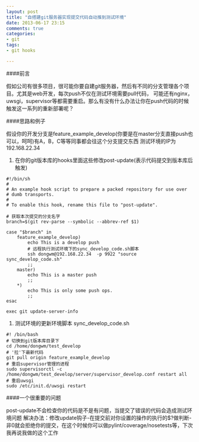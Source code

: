 ```yaml
---
layout: post
title: "自搭建git服务器实现提交代码自动推到测试环境"
date: 2013-06-17 23:15
comments: true
categories: 
- git
tags:
- git hooks

---
```


####前言

假如公司有很多项目，很可能你要自建git服务器，然后有不同的分支管理各个项目。尤其是web开发，每次push不仅在测试环境需要pull代码，
可能还有nginx，uwsgi，supervisor等都需要重启。那么有没有什么办法让你在push代码的时候触发这一系列的重新部署呢？

####思路和例子

假设你的开发分支是feature_example_develop(你要是在master分支直接push也可以，呵呵)有A，B，C等等同事都会往这个分支提交东西
测试环境的IP为192.168.22.34

1. 在你的git版本库的hooks里面这些修改post-update(表示代码提交到版本库后触发)

```
#!/bin/sh
#
# An example hook script to prepare a packed repository for use over
# dumb transports.
#
# To enable this hook, rename this file to "post-update".

# 获取本次提交的分支名字
branch=$(git rev-parse --symbolic --abbrev-ref $1)
        
case "$branch" in
    feature_example_develop)
        echo This is a develop push
        # 远程执行测试环境下的sync_develop_code.sh脚本
        ssh dongwm@192.168.22.34  -p 9922 "source sync_develop_code.sh"
        ;;
    master)
        echo This is a master push
        ;;
    *)
        echo This is only some push ops.
        ;;
esac

exec git update-server-info
```

1. 测试环境的更新环境脚本 sync_develop_code.sh

```
#! /bin/bash
# 切换到git版本库目录下
cd /home/dongwm/test_develop
# '拉'下最新代码
git pull origin feature_example_develop
# 重启supervisor管理的进程
sudo supervisorctl -c /home/dongwm/test_develop/server/supervisor_develop.conf restart all
# 重启uwsgi
sudo /etc/init.d/uwsgi restart
```

####一个很重要的问题

post-update不会检查你的代码是不是有问题，当提交了错误的代码会造成测试环境问题
解决办法：修改update钩子-在提交前对你设置的操作的执行的$?做判断-非0就会拒绝你的提交，在这个时候你可以做pylint/coverage/nosetests等，下次我再说我做的这个工作
